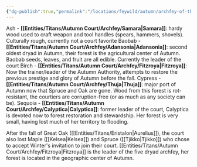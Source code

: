 ```yaml
---
{"dg-publish":true,"permalink":"/locations/feywild/autumn/archfey-of-the-autumn-court/","tags":["Archfey","Autumn"]}
---
```



Ash - **[[Entities/Titans/Autumn Court/Archfey/Samara\|Samara]]**: hardy wood used to craft weapon and tool handles (spears, hammers, shovels). Culturally rough, currently not a court favorite 
Baobab - **[[Entities/Titans/Autumn Court/Archfey/Adansonia\|Adansonia]]**: second oldest dryad in Autumn, their forest is the agricultural center of Autumn. Baobab seeds, leaves, and fruit are all edible. Currently the leader of the court
Birch - **[[Entities/Titans/Autumn Court/Archfey/Fitzroya\|Fitzroya]]**: Now the trainer/leader of the Autumn Authority, attempts to restore the previous prestige and glory of Autumn before the fall. 
Cypress - **[[Entities/Titans/Autumn Court/Archfey/Thuja\|Thuja]]**: major port of Autumn now that Spruce and Oak are gone. Wood from this forest is rot-resistant, the courtiers are corruption-free (or as much as any society can be). 
Sequoia - **[[Entities/Titans/Autumn Court/Archfey/Calyptica\|Calyptica]]**: former leader of the court, Calyptica is devoted now to forest restoration and stewardship. Her forest is very small, having lost much of her territory to flooding. 

After the fall of Great Oak ([[Entities/Titans/Eristalon\|Aurelius]]), the court also lost Maple ([[Kelsea\|Kelsea]]) and Spruce ([[Tjikko\|Tjikko]]) who chose to accept Winter's invitation to join their court. 
[[Entities/Titans/Autumn Court/Archfey/Fitzroya\|Fitzroya]] is the leader of the five dryad archfey, her forest is located in the geographic center of Autumn.